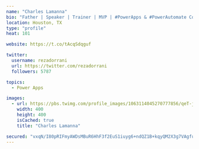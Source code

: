 ```yaml
---
name: "Charles Lamanna"
bio: "Father | Speaker | Trainer | MVP | #PowerApps & #PowerAutomate Community Super User | YouTuber Right-pointing triangle http://youtube.com/c/rezadorrani | Learn - Share - Clockwise rightwards and leftwards open circle arrows"
location: Houston, TX
type: "profile"
heat: 101

website: https://t.co/tAcqSdqguf

twitter:
  username: rezadorrani
  url: https://twitter.com/rezadorrani
  followers: 5787

topics:
  - Power Apps

images:
  - url: https://pbs.twimg.com/profile_images/1063114045270777856/qeT-jpWr_400x400.jpg
    width: 400
    height: 400
    isCached: true
    title: "Charles Lamanna"

secured: "vxqN/I80pRIFmyAWDsMBuR6HhF3f2EuS1iuyg6+ndQZ1B+kqyQM2X3g7VAgfuw3QhP0yULsqr8tZ8prkiu4K0YMri+GTcO0aVCPsiq14vKhTA7KWRvS4K838UKKHkiniE0VsJbk8tMvrss79rhrpGuW1pl8W3hiTQ5ToEM6jj6EjNeupVPCzsgRxL/wbaTvIvgjTjRvGDE6wypz027C+LGMes0I3q+p6hzGCaOg45wRU/chuHPXN0GtFSxjFcjPCi1IjYy5Z0/IuH1V6acZWRePoAxCau3z2zQ66QCgM1PGTF9bp82/Ebbcesvil0L9xBVKZxyh10sAaoCuecQ7WQiEtm8QNU8dAJata6tNG5v0K2jkD1UEJ7PWo7akWVP/b7r4b4TBtDsVu3Yc+Jd02rA3Z1JLM31nRpqzrbsb3i+w=;aeATYmBL6Mok0/J4tIX2DA=="
---
```



